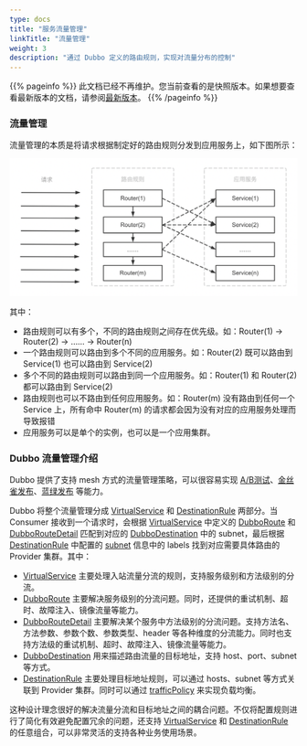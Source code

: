 ```yaml
---
type: docs
title: "服务流量管理"
linkTitle: "流量管理"
weight: 3
description: "通过 Dubbo 定义的路由规则，实现对流量分布的控制"
---
```


{{% pageinfo %}} 此文档已经不再维护。您当前查看的是快照版本。如果想要查看最新版本的文档，请参阅[最新版本](/zh-cn/docs3-v2/java-sdk/advanced-features-and-usage/traffic/)。
{{% /pageinfo %}}

### 流量管理

流量管理的本质是将请求根据制定好的路由规则分发到应用服务上，如下图所示：

![What is traffic control](/imgs/v3/concepts/what-is-traffic-control.png)

其中：
+ 路由规则可以有多个，不同的路由规则之间存在优先级。如：Router(1) -> Router(2) -> …… -> Router(n)
+ 一个路由规则可以路由到多个不同的应用服务。如：Router(2) 既可以路由到 Service(1) 也可以路由到 Service(2)
+ 多个不同的路由规则可以路由到同一个应用服务。如：Router(1) 和 Router(2) 都可以路由到 Service(2)
+ 路由规则也可以不路由到任何应用服务。如：Router(m) 没有路由到任何一个 Service 上，所有命中 Router(m) 的请求都会因为没有对应的应用服务处理而导致报错
+ 应用服务可以是单个的实例，也可以是一个应用集群。

### Dubbo 流量管理介绍

Dubbo 提供了支持 mesh 方式的流量管理策略，可以很容易实现 [A/B测试](../../examples/routing/ab-testing-deployment/)、[金丝雀发布](../../examples/routing/canary-deployment/)、[蓝绿发布](../../examples/routing/blue-green-deployment/) 等能力。

Dubbo 将整个流量管理分成 [VirtualService](../../references/routers/virtualservice/) 和 [DestinationRule](../../references/routers/destination-rule/) 两部分。当 Consumer 接收到一个请求时，会根据 [VirtualService](../../references/routers/virtualservice/) 中定义的 [DubboRoute](../../references/routers/virtualservice/#dubboroute) 和 [DubboRouteDetail](../../references/routers/virtualservice/#dubboroutedetail) 匹配到对应的 [DubboDestination](../../references/routers/virtualservice/#dubbodestination) 中的 subnet，最后根据 [DestinationRule](../../references/routers/destination-rule/) 中配置的 [subnet](../../references/routers/destination-rule/#subset) 信息中的 labels 找到对应需要具体路由的 Provider 集群。其中：

+ [VirtualService](../../references/routers/virtualservice/) 主要处理入站流量分流的规则，支持服务级别和方法级别的分流。
+ [DubboRoute](../../references/routers/virtualservice/#dubboroute) 主要解决服务级别的分流问题。同时，还提供的重试机制、超时、故障注入、镜像流量等能力。
+ [DubboRouteDetail](../../references/routers/virtualservice/#dubboroutedetail) 主要解决某个服务中方法级别的分流问题。支持方法名、方法参数、参数个数、参数类型、header 等各种维度的分流能力。同时也支持方法级的重试机制、超时、故障注入、镜像流量等能力。
+ [DubboDestination](../../references/routers/virtualservice/#dubbodestination) 用来描述路由流量的目标地址，支持 host、port、subnet 等方式。
+ [DestinationRule](../../references/routers/destination-rule/) 主要处理目标地址规则，可以通过 hosts、subnet 等方式关联到 Provider 集群。同时可以通过 [trafficPolicy](../../references/routers/destination-rule/#trafficpolicy) 来实现负载均衡。



这种设计理念很好的解决流量分流和目标地址之间的耦合问题。不仅将配置规则进行了简化有效避免配置冗余的问题，还支持 [VirtualService](../../references/routers/virtualservice/) 和 [DestinationRule](../../references/routers/destination-rule/) 的任意组合，可以非常灵活的支持各种业务使用场景。
